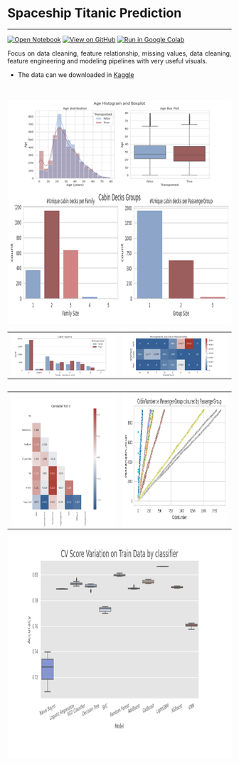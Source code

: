 # Spaceship Titanic Prediction
---
[![Open Notebook](https://img.shields.io/badge/Jupyter-Open_Notebook-blue?logo=Jupyter)](spaceship-titanic.html)
[![View on GitHub](https://img.shields.io/badge/GitHub-View_on_GitHub-blue?logo=GitHub)](https://github.com/maria-aguilera/spaceship-titanic)
[![Run in Google Colab](https://img.shields.io/badge/Colab-Run_in_Google_Colab-blue?logo=Google&logoColor=FDBA18)](https://img.shields.io/badge/Colab-Run_in_Google_Colab-blue?logo=Google&logoColor=FDBA18)

<div style="text-align: justify"> Focus on data cleaning, feature relationship, missing values, data cleaning, feature engineering and modeling pipelines with very useful visuals. 

* The data can we downloaded in [Kaggle](https://www.kaggle.com/competitions/spaceship-titanic)

<br>
<br>
<div style="text-align: justify"> 
<img src ="images/Age.png" width = "1000"/> 

<img src="images/Cabin Groups.png" height = '300px' width = "1000px"/> 
<table><tr>
<td><img src="images/CabinRegion.png"style= "width: 500px" /></td>
<td> <img src="images/Homeplanet and Deck Relationship.png" style= "width: 500px" /> </td>
</tr><table>
<tr><table>
<td><img src="images/Correlation Matrix.png" style= "width: 500px; height: 300px"/></td>
<td><img src="images/PassengerLinearRegressionCabin.png" style= "width: 500px; height: 300px"/></td>
<tr><table>
<div style="text-align: justify"> 
<img src="images/Model Results.png" style= "width: 1000px; height: 500px"/> 
<br>

